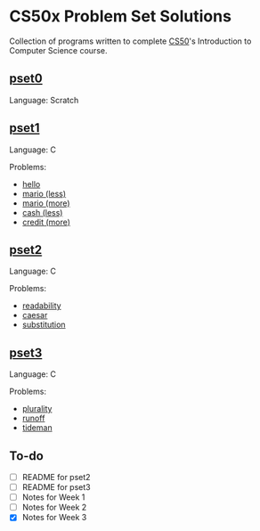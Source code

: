 # CS50x Problem Set Solutions

Collection of programs written to complete [CS50](https://cs50.harvard.edu/x/2020/)'s Introduction to Computer Science course.

## [pset0](./pset0/)

Language: Scratch

## [pset1](./pset1/)

Language: C

Problems:
* [hello](./pset1/hello/)
* [mario (less)](./pset1/mario/less/)
* [mario (more)](./pset1/mario/more/)
* [cash (less)](./pset1/cash/)
* [credit (more)](./pset1/credit/)

## [pset2](./pset2/)

Language: C

Problems:
* [readability](./pset2/readability)
* [caesar](./pset2/caesar/)
* [substitution](./pset2/substitution/)

## [pset3](./pset3/)

Language: C

Problems:
* [plurality](./pset2/plurality)
* [runoff](./pset2/runoff/)
* [tideman](./pset2/tideman/)

## To-do

- [ ] README for pset2
- [ ] README for pset3
- [ ] Notes for Week 1
- [ ] Notes for Week 2
- [x] Notes for Week 3
